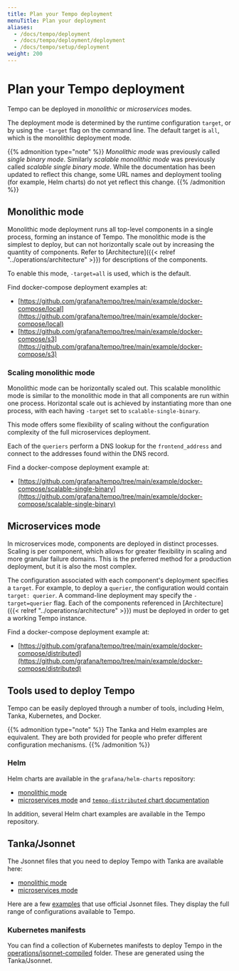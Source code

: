 ```yaml
---
title: Plan your Tempo deployment
menuTitle: Plan your deployment
aliases:
  - /docs/tempo/deployment
  - /docs/tempo/deployment/deployment
  - /docs/tempo/setup/deployment
weight: 200
---
```


# Plan your Tempo deployment

Tempo can be deployed in _monolithic_ or _microservices_ modes.

The deployment mode is determined by the runtime configuration `target`, or
by using the `-target` flag on the command line. The default target is `all`,
which is the monolithic deployment mode.

{{% admonition type="note" %}}
_Monolithic mode_ was previously called _single binary mode_. Similarly _scalable monolithic mode_ was previously called _scalable single binary mode_. While the documentation has been updated to reflect this change, some URL names and deployment tooling (for example, Helm charts) do not yet reflect this change.
{{% /admonition %}}

## Monolithic mode

Monolithic mode deployment runs all top-level components in a single
process, forming an instance of Tempo.  The monolithic mode is the simplest
to deploy, but can not horizontally scale out by increasing the quantity of
components.  Refer to [Architecture]({{< relref "../operations/architecture" >}}) for
descriptions of the components.

To enable this mode, `-target=all` is used, which is the default.

Find docker-compose deployment examples at:

- [https://github.com/grafana/tempo/tree/main/example/docker-compose/local](https://github.com/grafana/tempo/tree/main/example/docker-compose/local)
- [https://github.com/grafana/tempo/tree/main/example/docker-compose/s3](https://github.com/grafana/tempo/tree/main/example/docker-compose/s3)

### Scaling monolithic mode

Monolithic mode can be horizontally scaled out.
This scalable monolithic mode is similar to the monolithic mode in that all components are run within one process.
Horizontal scale out is achieved by instantiating more than one process, with each having `-target` set to `scalable-single-binary`.

This mode offers some flexibility of scaling without the configuration complexity of the full
microservices deployment.

Each of the `queriers` perform a DNS lookup for the `frontend_address` and connect to the addresses found within the DNS record.

Find a docker-compose deployment example at:

- [https://github.com/grafana/tempo/tree/main/example/docker-compose/scalable-single-binary](https://github.com/grafana/tempo/tree/main/example/docker-compose/scalable-single-binary)

## Microservices mode

In microservices mode, components are deployed in distinct processes.
Scaling is per component, which allows for greater flexibility in scaling and more
granular failure domains. This is the preferred method for a production
deployment, but it is also the most complex.

The configuration associated with each component's deployment specifies a
`target`. For example, to deploy a `querier`, the configuration would contain
`target: querier`.  A command-line deployment may specify the `-target=querier`
flag. Each of the components referenced in [Architecture]({{< relref
"../operations/architecture" >}}) must be deployed in order to get a working Tempo
instance.

Find a docker-compose deployment example at:

- [https://github.com/grafana/tempo/tree/main/example/docker-compose/distributed](https://github.com/grafana/tempo/tree/main/example/docker-compose/distributed)

## Tools used to deploy Tempo

Tempo can be easily deployed through a number of tools, including Helm, Tanka, Kubernetes, and Docker.

{{% admonition type="note" %}}
The Tanka and Helm examples are equivalent.
They are both provided for people who prefer different configuration mechanisms.
{{% /admonition %}}

### Helm

Helm charts are available in the `grafana/helm-charts` repository:

- [monolithic mode](https://github.com/grafana/helm-charts/tree/main/charts/tempo)
- [microservices mode](https://github.com/grafana/helm-charts/tree/main/charts/tempo-distributed) and [`tempo-distributed` chart documentation](/docs/helm-charts/tempo-distributed/next/)

In addition, several Helm chart examples are available in the Tempo repository.

## Tanka/Jsonnet

The Jsonnet files that you need to deploy Tempo with Tanka are available here:

- [monolithic mode](https://github.com/grafana/tempo/tree/main/operations/jsonnet/single-binary)
- [microservices mode](https://github.com/grafana/tempo/tree/main/operations/jsonnet/microservices)

Here are a few [examples](https://github.com/grafana/tempo/tree/main/example/tk) that use official Jsonnet files.
They display the full range of configurations available to Tempo.


### Kubernetes manifests

You can find a collection of Kubernetes manifests to deploy Tempo in the
[operations/jsonnet-compiled](https://github.com/grafana/tempo/tree/main/operations/jsonnet-compiled)
folder.  These are generated using the Tanka/Jsonnet.
